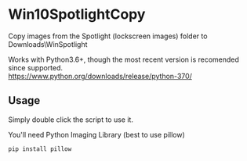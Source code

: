 # Win10SpotlightCopy
Copy images from the Spotlight (lockscreen images) folder to Downloads\WinSpotlight

Works with Python3.6+, though the most recent version is recomended since supported.<br />https://www.python.org/downloads/release/python-370/

## Usage

Simply double click the script to use it.

You'll need Python Imaging Library (best to use pillow)
```
pip install pillow
```
